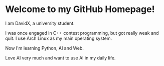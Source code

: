 # Welcome to my GitHub Homepage!
I am DavidX, a university student.

I was once engaged in C++ contest programming, but got really weak and quit.
I use Arch Linux as my main operating system.

Now I'm learning Python, AI and Web.

Love AI very much and want to use AI in my daily life.
